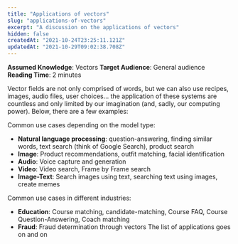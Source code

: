 ```yaml
---
title: "Applications of vectors"
slug: "applications-of-vectors"
excerpt: "A discussion on the applications of vectors"
hidden: false
createdAt: "2021-10-24T23:25:11.121Z"
updatedAt: "2021-10-29T09:02:38.708Z"
---
```

**Assumed Knowledge**: Vectors
**Target Audience**: General audience
**Reading Time**: 2 minutes

Vector fields are not only comprised of words, but we can also use recipes, images, audio files, user choices... the application of these systems are countless and only limited by our imagination (and, sadly, our computing power). Below, there are a few examples:

Common use cases depending on the model type:

- **Natural language processing**: question-answering, finding similar words, text search (think of Google Search), product search
- **Image**: Product recommendations, outfit matching, facial identification
- **Audio**: Voice capture and generation
- **Video**: Video search, Frame by Frame search
- **Image-Text**: Search images using text, searching text using images, create memes

Common use cases in different industries:

- **Education**: Course matching, candidate-matching, Course FAQ, Course Question-Answering, Coach matching
- **Fraud**: Fraud determination through vectors
The list of applications goes on and on